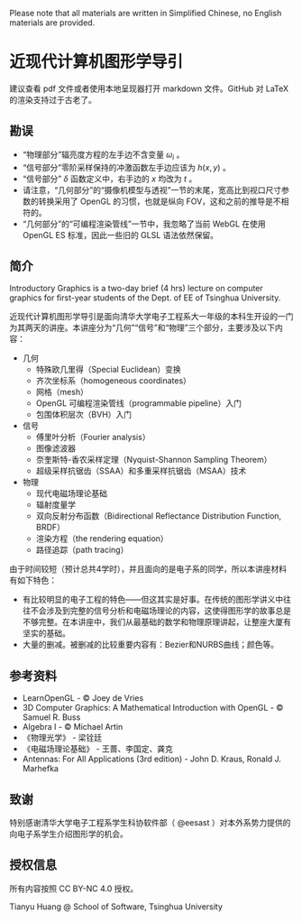 Please note that all materials are written in Simplified Chinese, no English materials are provided.

# 近现代计算机图形学导引

建议查看 pdf 文件或者使用本地呈现器打开 markdown 文件。GitHub 对 LaTeX 的渲染支持过于古老了。

## 勘误
* “物理部分”辐亮度方程的左手边不含变量 $\omega_i$ 。
* “信号部分”零阶采样保持的冲激函数左手边应该为 $h(x,y)$ 。
* “信号部分” $\delta$ 函数定义中，右手边的 $x$ 均改为 $t$ 。
* 请注意，“几何部分”的“摄像机模型与透视”一节的末尾，宽高比到视口尺寸参数的转换采用了 OpenGL 的习惯，也就是纵向 FOV，这和之前的推导是不相符的。
* “几何部分”的“可编程渲染管线”一节中，我忽略了当前 WebGL 在使用 OpenGL ES 标准，因此一些旧的 GLSL 语法依然保留。

## 简介

Introductory Graphics is a two-day brief (4 hrs) lecture on computer graphics for first-year students of the Dept. of EE of Tsinghua University.

近现代计算机图形学导引是面向清华大学电子工程系大一年级的本科生开设的一门为其两天的讲座。本讲座分为“几何”“信号”和“物理”三个部分，主要涉及以下内容：

* 几何
    * 特殊欧几里得（Special Euclidean）变换
    * 齐次坐标系（homogeneous coordinates）
    * 网格（mesh）
    * OpenGL 可编程渲染管线（programmable pipeline）入门
    * 包围体积层次（BVH）入门
* 信号
    * 傅里叶分析（Fourier analysis）
    * 图像滤波器
    * 奈奎斯特-香农采样定理（Nyquist-Shannon Sampling Theorem）
    * 超级采样抗锯齿（SSAA）和多重采样抗锯齿（MSAA）技术
* 物理
    * 现代电磁场理论基础
    * 辐射度量学
    * 双向反射分布函数（Bidirectional Reflectance Distribution Function, BRDF）
    * 渲染方程（the rendering equation）
    * 路径追踪（path tracing）

由于时间较短（预计总共4学时），并且面向的是电子系的同学，所以本讲座材料有如下特色：

* 有比较明显的电子工程的特色——但这其实是好事。在传统的图形学讲义中往往不会涉及到完整的信号分析和电磁场理论的内容，这使得图形学的故事总是不够完整。在本讲座中，我们从最基础的数学和物理原理讲起，让整座大厦有坚实的基础。
* 大量的删减。被删减的比较重要内容有：Bezier和NURBS曲线；颜色等。

## 参考资料

* LearnOpenGL - © Joey de Vries
* 3D Computer Graphics: A Mathematical Introduction with OpenGL - © Samuel R. Buss
* Algebra I - © Michael Artin
* 《物理光学》 - 梁铨廷
* 《电磁场理论基础》 - 王蔷、李国定、龚克
* Antennas: For All Applications (3rd edition) - John D. Kraus, Ronald J. Marhefka

## 致谢

特别感谢清华大学电子工程系学生科协软件部（ @eesast ）对本外系势力提供的向电子系学生介绍图形学的机会。

## 授权信息

所有内容按照 CC BY-NC 4.0 授权。

Tianyu Huang @ School of Software, Tsinghua University
